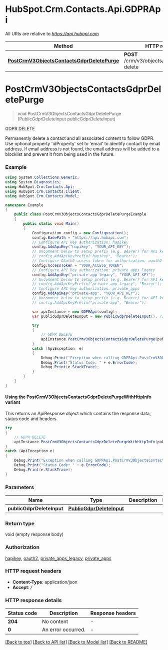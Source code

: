 # HubSpot.Crm.Contacts.Api.GDPRApi

All URIs are relative to *https://api.hubapi.com*

| Method | HTTP request | Description |
|--------|--------------|-------------|
| [**PostCrmV3ObjectsContactsGdprDeletePurge**](GDPRApi.md#postcrmv3objectscontactsgdprdeletepurge) | **POST** /crm/v3/objects/contacts/gdpr-delete | GDPR DELETE |

<a id="postcrmv3objectscontactsgdprdeletepurge"></a>
# **PostCrmV3ObjectsContactsGdprDeletePurge**
> void PostCrmV3ObjectsContactsGdprDeletePurge (PublicGdprDeleteInput publicGdprDeleteInput)

GDPR DELETE

Permanently delete a contact and all associated content to follow GDPR. Use optional property 'idProperty' set to 'email' to identify contact by email address. If email address is not found, the email address will be added to a blocklist and prevent it from being used in the future.

### Example
```csharp
using System.Collections.Generic;
using System.Diagnostics;
using HubSpot.Crm.Contacts.Api;
using HubSpot.Crm.Contacts.Client;
using HubSpot.Crm.Contacts.Model;

namespace Example
{
    public class PostCrmV3ObjectsContactsGdprDeletePurgeExample
    {
        public static void Main()
        {
            Configuration config = new Configuration();
            config.BasePath = "https://api.hubapi.com";
            // Configure API key authorization: hapikey
            config.AddApiKey("hapikey", "YOUR_API_KEY");
            // Uncomment below to setup prefix (e.g. Bearer) for API key, if needed
            // config.AddApiKeyPrefix("hapikey", "Bearer");
            // Configure OAuth2 access token for authorization: oauth2
            config.AccessToken = "YOUR_ACCESS_TOKEN";
            // Configure API key authorization: private_apps_legacy
            config.AddApiKey("private-app-legacy", "YOUR_API_KEY");
            // Uncomment below to setup prefix (e.g. Bearer) for API key, if needed
            // config.AddApiKeyPrefix("private-app-legacy", "Bearer");
            // Configure API key authorization: private_apps
            config.AddApiKey("private-app", "YOUR_API_KEY");
            // Uncomment below to setup prefix (e.g. Bearer) for API key, if needed
            // config.AddApiKeyPrefix("private-app", "Bearer");

            var apiInstance = new GDPRApi(config);
            var publicGdprDeleteInput = new PublicGdprDeleteInput(); // PublicGdprDeleteInput | 

            try
            {
                // GDPR DELETE
                apiInstance.PostCrmV3ObjectsContactsGdprDeletePurge(publicGdprDeleteInput);
            }
            catch (ApiException  e)
            {
                Debug.Print("Exception when calling GDPRApi.PostCrmV3ObjectsContactsGdprDeletePurge: " + e.Message);
                Debug.Print("Status Code: " + e.ErrorCode);
                Debug.Print(e.StackTrace);
            }
        }
    }
}
```

#### Using the PostCrmV3ObjectsContactsGdprDeletePurgeWithHttpInfo variant
This returns an ApiResponse object which contains the response data, status code and headers.

```csharp
try
{
    // GDPR DELETE
    apiInstance.PostCrmV3ObjectsContactsGdprDeletePurgeWithHttpInfo(publicGdprDeleteInput);
}
catch (ApiException e)
{
    Debug.Print("Exception when calling GDPRApi.PostCrmV3ObjectsContactsGdprDeletePurgeWithHttpInfo: " + e.Message);
    Debug.Print("Status Code: " + e.ErrorCode);
    Debug.Print(e.StackTrace);
}
```

### Parameters

| Name | Type | Description | Notes |
|------|------|-------------|-------|
| **publicGdprDeleteInput** | [**PublicGdprDeleteInput**](PublicGdprDeleteInput.md) |  |  |

### Return type

void (empty response body)

### Authorization

[hapikey](../README.md#hapikey), [oauth2](../README.md#oauth2), [private_apps_legacy](../README.md#private_apps_legacy), [private_apps](../README.md#private_apps)

### HTTP request headers

 - **Content-Type**: application/json
 - **Accept**: */*


### HTTP response details
| Status code | Description | Response headers |
|-------------|-------------|------------------|
| **204** | No content |  -  |
| **0** | An error occurred. |  -  |

[[Back to top]](#) [[Back to API list]](../README.md#documentation-for-api-endpoints) [[Back to Model list]](../README.md#documentation-for-models) [[Back to README]](../README.md)

